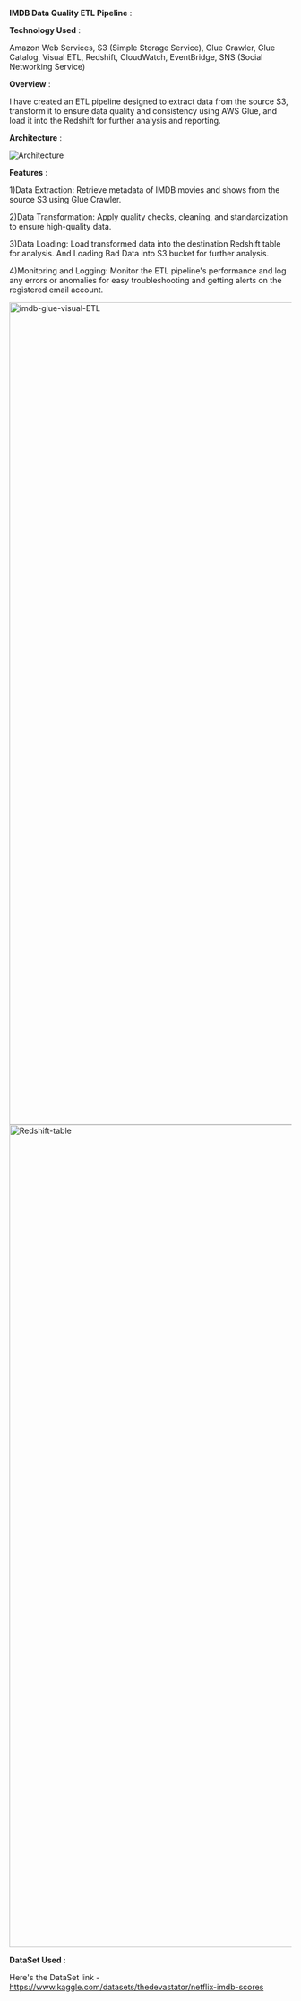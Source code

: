 **IMDB Data Quality ETL Pipeline** : 

**Technology Used** : 

Amazon Web Services, S3 (Simple Storage Service), Glue Crawler, Glue Catalog, Visual ETL, Redshift, CloudWatch, EventBridge, SNS (Social Networking Service)

**Overview** : 

I have created an ETL pipeline designed to extract data from the source S3, transform it to ensure data quality and consistency using AWS Glue, and load it into the Redshift for further analysis and reporting.

**Architecture** : 

![Architecture](https://github.com/user-attachments/assets/c6b582e0-aeb4-4036-9822-9bb8aa6fef15)

**Features** : 

1)Data Extraction: Retrieve metadata of IMDB movies and shows from the source S3 using Glue Crawler.

2)Data Transformation: Apply quality checks, cleaning, and standardization to ensure high-quality data.

3)Data Loading: Load transformed data into the destination Redshift table for analysis. And Loading Bad Data into S3 bucket for further analysis.

4)Monitoring and Logging: Monitor the ETL pipeline's performance and log any errors or anomalies for easy troubleshooting and getting alerts on the registered email account.

<img width="1468" alt="imdb-glue-visual-ETL" src="https://github.com/user-attachments/assets/6d845536-075e-459e-a9c1-90457010f98f">

<img width="1468" alt="Redshift-table" src="https://github.com/user-attachments/assets/a9a2e0cd-d97f-4620-95b3-b68162177110">

**DataSet Used** : 

Here's the DataSet link - https://www.kaggle.com/datasets/thedevastator/netflix-imdb-scores





